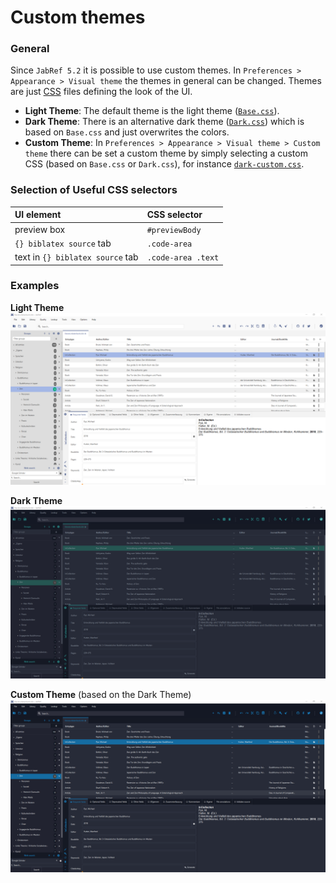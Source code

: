 # Custom themes

### General

Since `JabRef 5.2` it is possible to use custom themes. In `Preferences > Appearance > Visual theme` the themes in general can be changed. Themes are just [CSS](https://developer.mozilla.org/en-US/docs/Learn/Getting_started_with_the_web/CSS_basics) files defining the look of the UI.

* **Light Theme**: The default theme is the light theme \([`Base.css`](https://github.com/JabRef/jabref/blob/master/src/main/java/org/jabref/gui/Base.css)\).
* **Dark Theme**: There is an alternative dark theme \([`Dark.css`](https://github.com/JabRef/jabref/blob/master/src/main/java/org/jabref/gui/Dark.css)\) which is based on `Base.css` and just overwrites the colors.
* **Custom Theme**: In `Preferences > Appearance > Visual theme > Custom theme` there can be set a custom theme by simply selecting a custom CSS \(based on `Base.css` or `Dark.css`\), for instance [`dark-custom.css`](https://github.com/JabRef/user-documentation/blob/master/en/.gitbook/assets/dark-custom.css).

### Selection of Useful CSS selectors

| UI element | CSS selector |
| :--- | :--- |
| preview box | `#previewBody` |
| `{} biblatex source` tab | `.code-area` |
| text in `{} biblatex source` tab | `.code-area .text` |

### Examples

**Light Theme** ![Light Theme](../.gitbook/assets/theme-light.png)

**Dark Theme** ![Dark Theme](../.gitbook/assets/theme-dark.png)

**Custom Theme** \(based on the Dark Theme\) ![Custom Theme](../.gitbook/assets/theme-custom.png)

